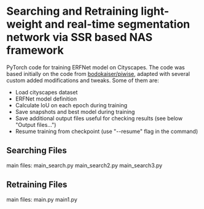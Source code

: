 # Searching and Retraining light-weight and real-time segmentation network via SSR based NAS framework

PyTorch code for training ERFNet model on Cityscapes. The code was based initially on the code from [bodokaiser/piwise](https://github.com/bodokaiser/piwise), adapted with several custom added modifications and tweaks. Some of them are:
- Load cityscapes dataset
- ERFNet model definition
- Calculate IoU on each epoch during training
- Save snapshots and best model during training
- Save additional output files useful for checking results (see below "Output files...")
- Resume training from checkpoint (use "--resume" flag in the command)

## Searching Files
main files: main_search.py main_search2.py main_search3.py

## Retraining Files
main files: main.py main1.py


